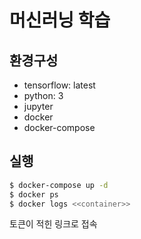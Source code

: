 # 머신러닝 학습

## 환경구성

- tensorflow: latest
- python: 3
- jupyter
- docker
- docker-compose

## 실행

```sh
$ docker-compose up -d
$ docker ps
$ docker logs <<container>>
```

토큰이 적힌 링크로 접속
